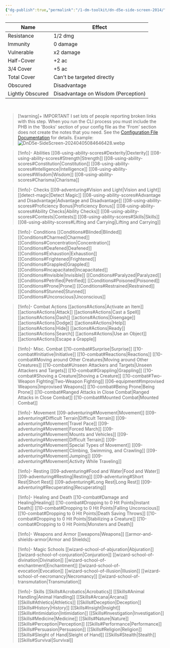 ```yaml
---
{"dg-publish":true,"permalink":"/1-dm-toolkit/dn-d5e-side-screen-2014/"}
---
```





| Name        | Effect                     |
| ----------- | -------------------------- |
| Resistance  | 1/2 dmg                    |
| Immunity    | 0 damage                   |
| Vulnerable  | x2 damage                  |
| Half-Cover  | +2 ac                      |
| 3/4 Cover   | +5 ac                      |
| Total Cover | Can't be targeted directly |
| Obscured            |   Disadvantage                         |
| Lightly Obscured | Disadvantage on Wisdom (Perception) |

<br>


> [!warning]+ IMPORTANT
> I set lots of people reporting broken links with this step. When you run the CLI process you must include the PHB in the 'Books' section of your config file as the 'From' section does not create the notes that you need. See the [Configuration File Documentation](https://github.com/ebullient/ttrpg-convert-cli/blob/main/docs/configuration.md) for details.
> Example:
> ![DnD5e-SideScreen-20240405084646428.webp](/img/user/z_Assets/DnD5e-SideScreen-20240405084646428.webp)


> [!info]- Abilities
> [[08-using-ability-scores#Dexterity\|Dexterity]]
> [[08-using-ability-scores#Strength\|Strength]]
> [[08-using-ability-scores#Constitution\|Constitution]]
> [[08-using-ability-scores#Intelligence\|Intelligence]]
> [[08-using-ability-scores#Wisdom\|Wisdom]]
> [[08-using-ability-scores#Charisma\|Charisma]]

> [!info]- Checks
> [[09-adventuring#Vision and Light\|Vision and Light]]
> [[detect-magic\|Detect Magic]]
> [[08-using-ability-scores#Advantage and Disadvantage\|Advantage and Disadvantage]]
> [[08-using-ability-scores#Proficiency Bonus\|Proficiency Bonus]]
> [[08-using-ability-scores#Ability Checks\|Ability Checks]]
> [[08-using-ability-scores#Contests\|Contests]]
> [[08-using-ability-scores#Skills\|Skills]]
> [[08-using-ability-scores#Lifting and Carrying\|Lifting and Carrying]]

> [!info]- Conditions
> [[Conditions#Blinded\|Blinded]]
> [[Conditions#Charmed\|Charmed]]
> [[Conditions#Concentration\|Concentration]]
> [[Conditions#Deafened\|Deafened]]
> [[Conditions#Exhaustion\|Exhaustion]]
> [[Conditions#Frightened\|Frightened]]
> [[Conditions#Grappled\|Grappled]]
> [[Conditions#Incapacitated\|Incapacitated]]
> [[Conditions#Invisible\|Invisible]]
> [[Conditions#Paralyzed\|Paralyzed]]
> [[Conditions#Petrified\|Petrified]]
> [[Conditions#Poisoned\|Poisoned]]
> [[Conditions#Prone\|Prone]]
> [[Conditions#Restrained\|Restrained]]
> [[Conditions#Stunned\|Stunned]]
> [[Conditions#Unconscious\|Unconscious]]

> [!info]- Combat Actions
> [[actions#Actions\|Activate an Item]]
> [[actions#Actions\|Attack]]
> [[actions#Actions\|Cast a Spell]]
> [[actions#Actions\|Dash]]
> [[actions#Actions\|Disengage]]
> [[actions#Actions\|Dodge]]
> [[actions#Actions\|Help]]
> [[actions#Actions\|Hide]]
> [[actions#Actions\|Ready]]
> [[actions#Actions\|Search]]
> [[actions#Actions\|Use an Object]]
> [[actions#Actions\|Escape a Grapple]]

> [!info]- Misc. Combat
> [[10-combat#Surprise\|Surprise]]
> [[10-combat#Initiative\|Initiative]]
> [[10-combat#Reactions\|Reactions]]
> [[10-combat#Moving around Other Creatures\|Moving around Other Creatures]]
> [[10-combat#Unseen Attackers and Targets\|Unseen Attackers and Targets]]
> [[10-combat#Grappling\|Grappling]]
> [[10-combat#Shoving a Creature\|Shoving a Creature]]
> [[10-combat#Two-Weapon Fighting\|Two-Weapon Fighting]]
> [[06-equipment#Improvised Weapons\|Improvised Weapons]]
> [[10-combat#Being Prone\|Being Prone]]
> [[10-combat#Ranged Attacks in Close Combat\|Ranged Attacks in Close Combat]]
> [[10-combat#Mounted Combat\|Mounted Combat]]

> [!info]- Movement
> [[09-adventuring#Movement\|Movement]]
> [[09-adventuring#Difficult Terrain\|Difficult Terrain]]
> [[09-adventuring#Movement\|Travel Pace]]
> [[09-adventuring#Movement\|Forced March]]
> [[09-adventuring#Movement\|Mounts and Vehicles]]
> [[09-adventuring#Movement\|Difficult Terrain]]
> [[09-adventuring#Movement\|Special Types of Movement]]
> [[09-adventuring#Movement\|Climbing, Swimming, and Crawling]]
> [[09-adventuring#Movement\|Jumping]]
> [[09-adventuring#Movement\|Activity While Traveling]]

> [!info]- Resting
> [[09-adventuring#Food and Water\|Food and Water]]
> [[09-adventuring#Resting\|Resting]]
> [[09-adventuring#Short Rest\|Short Rest]]
> [[09-adventuring#Long Rest\|Long Rest]]
> [[09-adventuring#Recuperating\|Recuperating]]

> [!info]- Healing and Death
> [[10-combat#Damage and Healing\|Healing]]
> [[10-combat#Dropping to 0 Hit Points\|Instant Death]]
> [[10-combat#Dropping to 0 Hit Points\|Falling Unconscious]]
> [[10-combat#Dropping to 0 Hit Points\|Death Saving Throws]]
> [[10-combat#Dropping to 0 Hit Points\|Stabilizing a Creature]]
> [[10-combat#Dropping to 0 Hit Points\|Monsters and Death]]

> [!info]- Weapons and Armor
> [[weapons\|Weapons]]
> [[armor-and-shields-armor\|Armor and Shields]]

> [!info]- Magic Schools
> [[wizard-school-of-abjuration\|Abjuration]]
> [[wizard-school-of-conjuration\|Conjuration]]
> [[wizard-school-of-divination\|Divination]]
> [[wizard-school-of-enchantment\|Enchantment]]
> [[wizard-school-of-evocation\|Evocation]]
> [[wizard-school-of-illusion\|Illusion]]
> [[wizard-school-of-necromancy\|Necromancy]]
> [[wizard-school-of-transmutation\|Transmutation]]

> [!info]- Skills
> [[Skills#Acrobatics\|Acrobatics]]
> [[Skills#Animal Handling\|Animal Handling]]
> [[Skills#Arcana\|Arcana]]
> [[Skills#Athletics\|Athletics]]
> [[Skills#Deception\|Deception]]
> [[Skills#History\|History]]
> [[Skills#Insight\|Insight]]
> [[Skills#Intimidation\|Intimidation]]
> [[Skills#Investigation\|Investigation]]
> [[Skills#Medicine\|Medicine]]
> [[Skills#Nature\|Nature]]
> [[Skills#Perception\|Perception]]
> [[Skills#Performance\|Performance]]
> [[Skills#Persuasion\|Persuasion]]
> [[Skills#Religion\|Religion]]
> [[Skills#Sleight of Hand\|Sleight of Hand]]
> [[Skills#Stealth\|Stealth]]
> [[Skills#Survival\|Survival]]